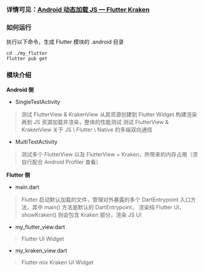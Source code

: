 ### 详情可见：[Android 动态加载 JS — Flutter Kraken](https://juejin.cn/post/7145699631609954335/)

### 如何运行

执行以下命令，生成 Flutter 模块的 .android 目录

```shell
cd ./my_flutter
flutter pub get
```

### 模块介绍

**Android 侧**

- SingleTestActivity
> 测试 FlutterView & KrakenView 从其资源创建到 Flutter Widget 构建渲染再到 JS 资源加载并渲染，整体的性能测试
> 测试 FlutterView & KrakenView 关于 JS \ Flutter \ Native 的多端双向通信

- MultiTestActivity
> 测试多个 FlutterView 以及 FlutterView + Kraken，所带来的内存占用（须自行配合 Android Profiler 查看）

**Flutter 侧**

- main.dart
> Flutter 启动默认加载的文件，管理对外暴露的多个 DartEntrypoint 入口方法，其中 main() 方法是默认的 DartEntrypoint，
> 渲染纯 Flutter UI，showKraken() 则会包含 Kraken 部分，渲染 JS UI

- my_flutter_view.dart
> Flutter UI Widget

- my_kraken_view.dart
> Flutter mix Kraken UI Widget
